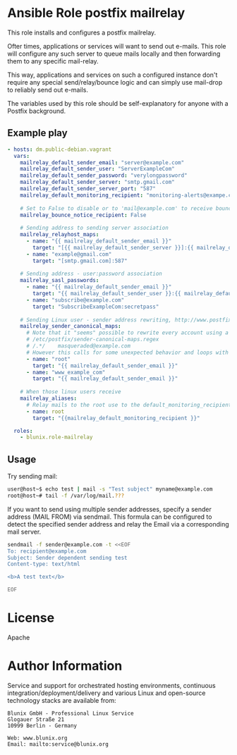 Ansible Role postfix mailrelay
====================

This role installs and configures a postfix mailrelay.

Ofter times, applications or services will want to send out e-mails.
This role will configure any such server to queue mails locally and then
forwarding them to any specific mail-relay.

This way, applications and services on such a configured instance don't
require any special send/relay/bounce logic and can simply use mail-drop
to reliably send out e-mails.

The variables used by this role should be self-explanatory for anyone
with a Postfix background.

Example play
------------

```yaml
- hosts: dm.public-debian.vagrant
  vars:
    mailrelay_default_sender_email: "server@example.com"
    mailrelay_default_sender_user: "ServerExampleCom"
    mailrelay_default_sender_password: "verylongpassword"
    mailrelay_default_sender_server: "smtp.gmail.com"
    mailrelay_default_sender_server_port: "587"
    mailrelay_default_monitoring_recipient: "monitoring-alerts@exampe.com"
    
    # Set to False to disable or to 'mail@example.com' to receive bounce mails
    mailrelay_bounce_notice_recipient: False
    
    # Sending address to sending server association
    mailrelay_relayhost_maps:
      - name: "{{ mailrelay_default_sender_email }}"
        target: "[{{ mailrelay_default_sender_server }}]:{{ mailrelay_default_sender_server_port }}"
      - name: "example@gmail.com"
        target: "[smtp.gmail.com]:587"
    
    # Sending address - user:password association
    mailrelay_sasl_passwords:
      - name: "{{ mailrelay_default_sender_email }}"
        target: "{{ mailrelay_default_sender_user }}:{{ mailrelay_default_sender_password }}"
      - name: "subscribe@example.com"
        target: "SubscribeExampleCom:secretpass"
    
    # Sending Linux user - sender address rewriting, http://www.postfix.org/ADDRESS_REWRITING_README.html
    mailrelay_sender_canonical_maps:
      # Note that it "seems" possible to rewrite every account using a regex like:
      # /etc/postfix/sender-canonical-maps.regex
      # /.*/    masqueraded@example.com
      # However this calls for some unexpected behavior and loops with mails to fo@bar.comcom and so on, so I don't recommend it
      - name: "root"
        target: "{{ mailrelay_default_sender_email }}"
      - name: "www_example_com"
        target: "{{ mailrelay_default_sender_email }}"
    
    # When those linux users receive
    mailrelay_aliases:
      # Relay mails to the root use to the default_monitoring_recipient
      - name: root
        target: "{{mailrelay_default_monitoring_recipient }}"

  roles:
    - blunix.role-mailrelay
```

 Usage
----------
Try sending mail:
```bash
user@host~$ echo test | mail -s "Test subject" myname@example.com
root@host~# tail -f /var/log/mail.???
```

If you want to send using multiple sender addresses, specify a sender address (MAIL FROM) via sendmail. This formula can be configured to detect the specified sender address and relay the Email via a corresponding mail server.

```bash
sendmail -f sender@example.com -t <<EOF
To: recipient@example.com
Subject: Sender dependent sending test
Content-type: text/html

<b>A test text</b>

EOF
```

License
=======

Apache

Author Information
==================

Service and support for orchestrated hosting environments, continuous integration/deployment/delivery and various Linux and open-source technology stacks are available from:

```
Blunix GmbH - Professional Linux Service
Glogauer Straße 21
10999 Berlin - Germany

Web: www.blunix.org
Email: mailto:service@blunix.org
```
